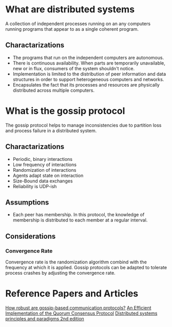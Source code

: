 

# What are distributed systems

A collection of independent processes running on an any computers running 
programs that appear to as a single coherent program.

## Charactarizations

- The programs that run on the independent computers are autonomous.
- There is continuous availability. When parts are temporarily unavailable, 
new or in flux, consumers of the system shouldn't notice.
- Implementation is limited to the distribution of peer information and data
structures in order to support heterogeneous computers and networks.
- Encapsulates the fact that its processes and resources are physically 
distributed across multiple computers.


# What is the gossip protocol

The gossip protocol helps to manage inconsistencies due to partition loss and 
process failure in a distributed system.

## Charactarizations

- Periodic, binary interactions
- Low frequency of interactions
- Randomization of interactions
- Agents adapt state on interaction
- Size-Bound data exchanges
- Reliability is UDP-ish

## Assumptions

- Each peer has membership. In this protocol, the knowledge of membership is 
distributed to each member at a regular interval.

## Considerations

### Convergence Rate
Convergence rate is the randomization algorithm combind with the frequency 
at which it is applied. Gossip protocols can be adapted to tolerate process
crashes by adjusting the convergence rate.

# Reference Papers and Articles

[How robust are gossip-based communication protocols?][0]
[An Efficient Implementation of the Quorum Consensus Protocol][1]
[Distributed systems principles and paradigms 2nd edition][2]

[0]:http://www.cs.utexas.edu/~lorenzo/papers/p14-alvisi.pdf
[1]:http://citeseerx.ist.psu.edu/viewdoc/download;jsessionid=5A7801DAF5FBEDD7D15599DEA8AA2677?doi=10.1.1.34.9524&rep=rep1&type=pdf
[2]:http://net.pku.edu.cn/~course/cs501/2011/resource/2006-Book-distributed%20systems%20principles%20and%20paradigms%202nd%20edition.pdf
